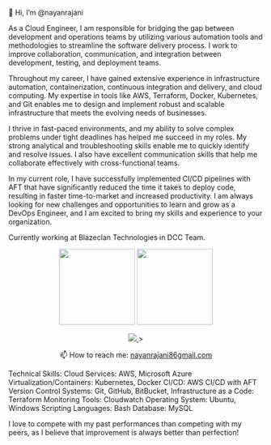👋 Hi, I’m @nayanrajani

As a Cloud Engineer, I am responsible for bridging the gap between development and operations teams by utilizing various automation tools and methodologies to streamline the software delivery process. I work to improve collaboration, communication, and integration between development, testing, and deployment teams.

Throughout my career, I have gained extensive experience in infrastructure automation, containerization, continuous integration and delivery, and cloud computing. My expertise in tools like AWS, Terraform, Docker, Kubernetes, and Git enables me to design and implement robust and scalable infrastructure that meets the evolving needs of businesses.

I thrive in fast-paced environments, and my ability to solve complex problems under tight deadlines has helped me succeed in my roles. My strong analytical and troubleshooting skills enable me to quickly identify and resolve issues. I also have excellent communication skills that help me collaborate effectively with cross-functional teams.

In my current role, I have successfully implemented CI/CD pipelines with AFT that have significantly reduced the time it takes to deploy code, resulting in faster time-to-market and increased productivity. I am always looking for new challenges and opportunities to learn and grow as a DevOps Engineer, and I am excited to bring my skills and experience to your organization.

Currently working at Blazeclan Technologies in DCC Team.

<p align='center'>
   <a href="https://github-readme-stats.vercel.app/api?username=nayanrajani&show_icons=true&count_private=true"><img
           height=150
           src="https://github-readme-stats.vercel.app/api?username=nayanrajani&show_icons=true&count_private=true"/></a>
   <a href="https://github.com/nayanrajani/github-readme-stats"><img height=150
                                                                  src="https://github-readme-stats.vercel.app/api/top-langs/?username=nayanrajani&layout=compact"/></a>
</p>

<p align='center'>
   <a href="https://www.linkedin.com/in/nayanrajani98/">
       <img src="https://img.shields.io/badge/linkedin-%230077B5.svg?&style=for-the-badge&logo=linkedin&logoColor=white"/>
   </a>>
   
<p align='center'>
   📫 How to reach me: <a href='mailto:nayanrajani86gmail.com'>nayanrajani86gmail.com</a>
</p>

Technical Skills:
Cloud Services: AWS, Microsoft Azure
Virtualization/Containers: Kubernetes, Docker
CI/CD: AWS CI/CD with AFT
Version Control Systems: Git, GitHub, BitBucket,
Infrastructure as a Code: Terraform
Monitoring Tools: Cloudwatch
Operating System: Ubuntu, Windows
Scripting Languages: Bash
Database: MySQL

I love to compete with my past performances than competing with my peers, as I believe that improvement is always better than perfection!

<!---
nayanrajani/nayanrajani is a ✨ special ✨ repository because its `README.md` (this file) appears on your GitHub profile.
You can click the Preview link to take a look at your changes.
--->
